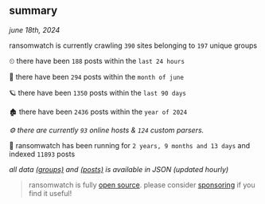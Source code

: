 
## summary
_june 18th, 2024_

ransomwatch is currently crawling `390` sites belonging to `197` unique groups

⏲ there have been `188` posts within the `last 24 hours`

🦈 there have been `294` posts within the `month of june`

🪐 there have been `1350` posts within the `last 90 days`

🏚 there have been `2436` posts within the `year of 2024`

_⚙️ there are currently `93` online hosts & `124` custom parsers._

🦕 ransomwatch has been running for `2 years, 9 months and 13 days` and indexed `11893` posts

_all data  [(groups)](http://ransomwhat.telemetry.ltd/groups) and [(posts)](http://ransomwhat.telemetry.ltd/posts) is available in JSON (updated hourly)_

> ransomwatch is fully [open source](https://github.com/joshhighet/ransomwatch#ransomwatch--). please consider [sponsoring](https://github.com/sponsors/joshhighet) if you find it useful!
